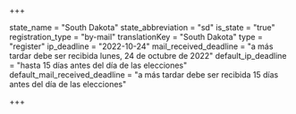 +++

state_name = "South Dakota"
state_abbreviation = "sd"
is_state = "true"
registration_type = "by-mail"
translationKey = "South Dakota"
type = "register"
ip_deadline = "2022-10-24"
mail_received_deadline = "a más tardar debe ser recibida lunes, 24 de octubre de 2022"
default_ip_deadline = "hasta 15 días antes del día de las elecciones"
default_mail_received_deadline = "a más tardar debe ser recibida 15 días antes del día de las elecciones"

+++